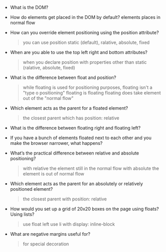 * What is the DOM?

* How do elements get placed in the DOM by default?
  elements places in normal flow

* How can you override element positioning using the position attribute?
  > you can use position static (default), ralative, absolute, fixed

* When are you able to use the top left right and bottom attributes?
  > when you declare position with properties other than static (ralative, absolute, fixed)

* What is the difference between float and position?
  > while floating is used for positioning purposes, floating isn't a "type o positioning"
  > floating is floating
  > floating does take element out of the "normal flow"

* Which element acts as the parent for a floated element?
  > the closest parent which has position: relative

* What is the difference between floating right and floating left?

* If you have a bunch of elements floated next to each other and you make the browser narrower, what happens?

* What’s the practical difference between relative and absolute positioning?
  > with relative the element still in the normal flow
  > with absolute the element is out of normal flow

* Which element acts as the parent for an absolutely or relatively positioned element?
  > the closest parent with position: relative

* How would you set up a grid of 20x20 boxes on the page using floats? Using lists?
  > use float left
  > use li with display: inline-block

* What are negative margins useful for?
  > for special decoration